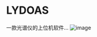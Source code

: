 # LYDOAS
一款光谱仪的上位机软件...
![image](https://github.com/ShiningBlack/LYDOAS/assets/51869117/dc27fd4b-5b85-42bb-b485-5418b284f66a)
